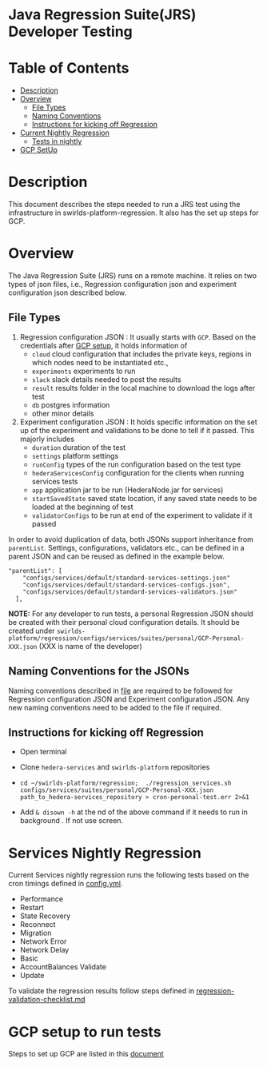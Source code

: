 # Java Regression Suite(JRS) Developer Testing
# **Table of Contents**

- [Description](#toc-description)
- [Overview](#overview)
    - [File Types](#file-types)
    - [Naming Conventions](#naming-conventions)
    - [Instructions for kicking off Regression](#instructions)
- [Current Nightly Regression](#nightly-regression)
    - [Tests in nightly](#test-description)
- [GCP SetUp](#gcp_setup)

<a name="toc-description"></a>

# **Description**
This document describes the steps needed to run a JRS test using the infrastructure in 
swirlds-platform-regression. It also has the set up steps for GCP.

<a name="overview"></a>

# **Overview**
The Java Regression Suite (JRS) runs on a remote machine. It relies on two types of json files, i.e., Regression configuration json and experiment configuration json described below.

## **File Types**
1. Regression configuration JSON : It usually starts with `GCP`. Based on the credentials after [GCP setup](#gcp_setup), it holds information of 
     - `cloud` cloud configuration that includes the private keys, regions in which nodes need to be instantiated etc.,
     - `experiments` experiments to run
     - `slack` slack details needed to post the results
     - `result` results folder in the local machine to download the logs after test  
     -  `db` postgres information 
     - other minor details
2. Experiment configuration JSON : It holds specific information on the set up of the experiment and validations to be done to tell if it passed.  This majorly includes 
   - `duration` duration of the test 
   - `settings` platform settings 
   - `runConfig` types of the run configuration based on the test type 
   - `hederaServicesConfig`  configuration for the clients when running services tests
   - `app` application jar to be run (HederaNode.jar for services)
   - `startSavedState` saved state location, if any saved state needs to be loaded at the beginning of test
   - `validatorConfigs` to be run at end of the experiment to validate if it passed 

In order to avoid duplication of data, both JSONs support inheritance from `parentList`. Settings, configurations, validators etc., can be defined in a parent JSON and can be reused as defined in the example below.

```
"parentList": [
    "configs/services/default/standard-services-settings.json"
	"configs/services/default/standard-services-configs.json",
	"configs/services/default/standard-services-validators.json"
  ],
```

**NOTE:** For any developer to run tests, a personal Regression JSON should be created with their personal cloud configuration details.
It should be created under `swirlds-platform/regression/configs/services/suites/personal/GCP-Personal-XXX.json` (XXX is name of the developer)

<a name="naming-conventions"></a>
## **Naming Conventions for the JSONs** 
Naming conventions described in [file](https://github.com/swirlds/swirlds-platform-regression/blob/develop/docs/regression-test-naming-standards.md) are required to be followed for Regression configuration JSON and Experiment configuration JSON. 
Any new naming conventions need to be added to the file if required.


<a name="instructions"></a>
## **Instructions for kicking off Regression**
- Open terminal
- Clone `hedera-services` and `swirlds-platform` repositories
- `cd ~/swirlds-platform/regression; 
  ./regression_services.sh configs/services/suites/personal/GCP-Personal-XXX.json path_to_hedera-services_repository > cron-personal-test.err 2>&1`
    
- Add `& disown -h` at the nd of the above command if it needs to run in background . If not use screen.


<a name="nightly-regression"></a>

# **Services Nightly Regression**

Current Services nightly regression runs the following tests based on the cron timings defined in [config.yml](https://github.com/hashgraph/hedera-services/blob/master/.circleci/config.yml).
- Performance
- Restart
- State Recovery
- Reconnect
- Migration
- Network Error
- Network Delay
- Basic
- AccountBalances Validate
- Update


To validate the regression results follow steps defined in [regression-validation-checklist.md](https://github.com/swirlds/swirlds-platform-regression/blob/develop/docs/regression-validation-checklist.md)



<a name="gcp_setup"></a>

# **GCP setup to run tests**

Steps to set up GCP are listed in this [document](https://hederatest.sharepoint.com/:w:/r/sites/Engineering/_layouts/15/doc2.aspx?sourcedoc=%7BC5828078-0D3F-46CA-BD31-8D883C718E4A%7D&file=GCPUSERSETUP.docx&action=default&mobileredirect=true&cid=f367aab3-8373-4728-a4c4-a07a36f6234e) 